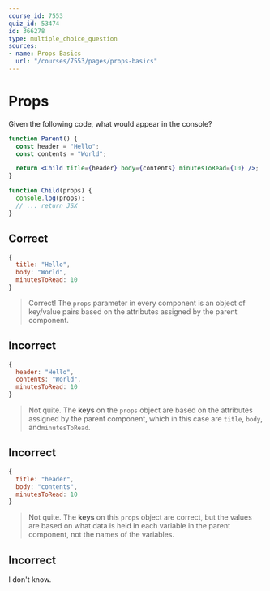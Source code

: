 ```yaml
---
course_id: 7553
quiz_id: 53474
id: 366278
type: multiple_choice_question
sources:
- name: Props Basics
  url: "/courses/7553/pages/props-basics"
---
```


# Props

Given the following code, what would appear in the console?

```jsx
function Parent() {
  const header = "Hello";
  const contents = "World";

  return <Child title={header} body={contents} minutesToRead={10} />;
}

function Child(props) {
  console.log(props);
  // ... return JSX
}
```

## Correct

```javascript
{
  title: "Hello",
  body: "World",
  minutesToRead: 10
}
```

> Correct! The `props` parameter in every component is an object of key/value
> pairs based on the attributes assigned by the parent component.

## Incorrect

```javascript
{
  header: "Hello",
  contents: "World",
  minutesToRead: 10
}
```

> Not quite. The **keys** on the `props` object are based on the attributes
> assigned by the parent component, which in this case are `title`, `body`,
> and`minutesToRead`.

## Incorrect

```javascript
{
  title: "header",
  body: "contents",
  minutesToRead: 10
}
```

> Not quite. The **keys** on this `props` object are correct, but the values are
> based on what data is held in each variable in the parent component, not the
> names of the variables.

## Incorrect

I don't know.
